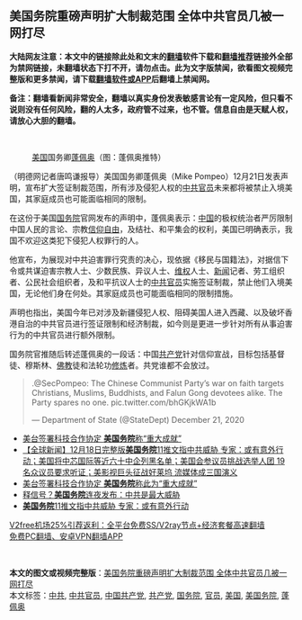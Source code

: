  <h2>美国务院重磅声明扩大制裁范围 全体中共官员几被一网打尽</h2> <p class="notice"><b>大陆网友注意：本文中的链接除此处和文末的<a href="https://github.com/bannedbook/fanqiang" >翻墙</a>软件下载和<a href="https://github.com/killgcd/justmysocks/blob/master/README.md">翻墙推荐</a>链接外全部为禁网链接，未翻墙状态下打不开，请勿点击。此为文字版禁闻，欲看图文视频完整版和更多禁闻，请下载<a href="https://github.com/bannedbook/fanqiang">翻墙软件或APP</a>后翻墙上禁闻网。</p><p>备注：翻墙看新闻非常安全，翻墙以真实身份发表敏感言论有一定风险，但只看不说则没有任何风险，翻的人太多，政府管不过来，也不管。信息自由是天赋人权，请放心大胆的翻墙。</b></p>  <div class="entry"> <br /> <figure><figcaption class="wp-caption-text"><a href="https://www.bannedbook.org/bnews/tag/%e7%be%8e%e5%9b%bd/" class="st_tag internal_tag" rel="tag" title="标签 美国 下的日志">美国</a>国务卿<a href="https://www.bannedbook.org/bnews/tag/%E8%93%AC%E4%BD%A9%E5%A5%A5/" class="st_tag internal_tag" rel="tag" title="标签 蓬佩奥 下的日志">蓬佩奥</a>（图：蓬佩奥推特）</figcaption></figure> <p>（明德网记者唐鸣谦报导）美国国务卿蓬佩奥（Mike Pompeo）12月21日发表声明，宣布扩大签证制裁范围，所有涉及侵犯人权的<a href="https://www.bannedbook.org/bnews/tag/%e4%b8%ad%e5%85%b1/" class="st_tag internal_tag" rel="tag" title="标签 中共 下的日志">中共</a><a href="https://www.bannedbook.org/bnews/tag/%E5%AE%98%E5%91%98/" class="st_tag internal_tag" rel="tag" title="标签 官员 下的日志">官员</a>未来都将被禁止入境美国，其家庭成员也可能面临相同的限制。</p> <p>在这份于美国<a href="https://www.bannedbook.org/bnews/tag/%e5%9b%bd%e5%8a%a1%e9%99%a2/" class="st_tag internal_tag" rel="tag" title="标签 国务院 下的日志">国务院</a>官网发布的声明中，蓬佩奥表示：<span class='wp_keywordlink_affiliate'><a href="https://www.bannedbook.org/" title="中国" target="_blank">中国</a></span>的极权统治者严厉限制中国人民的言论、宗教<span class='wp_keywordlink'><a href="https://www.bannedbook.org/forum11/topic307.html" title="禁片：在中国宗教信仰自由吗？" target="_blank">信仰自由</a></span>，及结社、和平集会的权利，美国已明确表示，我国不欢迎这类犯下侵犯人权罪行的人。</p>  <p>他宣布，为展现对中共迫害罪行究责的决心，现依据《移民与国籍法》，对据信下令或共谋迫害宗教人士、少数民族、异议人士、<span class='wp_keywordlink_affiliate'><a href="https://www.bannedbook.org/bnews/weiquan/" title="维权" target="_blank">维权</a></span>人士、<span class='wp_keywordlink_affiliate'><a href="https://www.bannedbook.org/" title="新闻">新闻</a></span>记者、劳工组织者、公民社会组织者，及和平抗议人士的<a href="https://www.bannedbook.org/bnews/tag/%e4%b8%ad%e5%85%b1%e5%ae%98%e5%91%98/" class="st_tag internal_tag" rel="tag" title="标签 中共官员 下的日志">中共官员</a>实施签证制裁，禁止他们入境美国，无论他们身在何处。其家庭成员也可能面临相同的限制措施。</p> <p>声明也指出，美国今年已对涉及新疆侵犯人权、阻碍美国人进入西藏、以及破坏香港自治的中共官员进行签证限制和经济制裁，如今则是更进一步针对所有从事迫害行为的中共官员进行额外限制。</p>  <p>国务院官推随后转述蓬佩奥的一段话：中国<a href="https://www.bannedbook.org/bnews/tag/%e5%85%b1%e4%ba%a7%e5%85%9a/" class="st_tag internal_tag" rel="tag" title="标签 共产党 下的日志">共产党</a>针对信仰宣战，目标包括基督徒、穆斯林、<span class='wp_keywordlink'><a href="https://www.qi-gong.me/buddhism/" title="佛教" target="_blank">佛教</a></span>徒和法轮功<span class='wp_keywordlink'><a href="https://www.qi-gong.me/" title="气功修炼网" target="_blank">修炼</a></span>者。共党谁都不会放过。</p> <blockquote class="twitter-tweet" data-width="550" data-dnt="true"> <p>.@SecPompeo: The Chinese Communist Party’s war on faith targets Christians, Muslims, Buddhists, and Falun Gong devotees alike. The Party spares no one. pic.twitter.com/bhGKjkWA1b</p>  <p>&mdash; Department of State (@StateDept) December 21, 2020</p> </blockquote> <ul class='op-related-articles' title='相关阅读'> <li><a href='https://www.bannedbook.org/bnews/baitai/20201219/1451043.html' target='_blank'>美台签署科技合作协定 <b>美国务院</b>称“重大成就”</a></li> <li><a href='https://www.bannedbook.org/bnews/bannedvideo/20201219/1450841.html' target='_blank'>【全球新闻】12月18日完整版<b>美国务院</b>11推文指中共威胁 专家：或有意外行动；美国将中芯国际等近六十中企列黑名单；美国会参议员挑战选举人团 19名众议员要求听证；美影视巨头征战好莱坞 流媒体成三国演义</a></li> <li><a href='https://www.bannedbook.org/bnews/taiwannews/20201219/1450810.html' target='_blank'>美台签署科技合作协定 <b>美国务院</b>称此为“重大成就”</a></li> <li><a href='https://www.bannedbook.org/bnews/taiwannews/20201219/1450809.html' target='_blank'>释信号？<b>美国务院</b>连夜发布：中共是最大威胁</a></li> <li><a href='https://www.bannedbook.org/bnews/bannedvideo/20201219/1450783.html' target='_blank'><b>美国务院</b>11推文指中共威胁 专家：或有意外行动</a></li> </ul> <p class="texttj"> <a href="https://github.com/bannedbook/fanqiang/wiki/V2ray%E6%9C%BA%E5%9C%BA" target="_blank">V2free机场25%引荐返利：全平台免费SS/V2ray节点+经济套餐高速翻墙</a><br/> <a href="https://github.com/bannedbook/fanqiang/wiki/%E7%A6%81%E9%97%BB%E7%BD%91%E5%AE%89%E5%8D%93%E7%BF%BB%E5%A2%99%E6%96%B0%E9%97%BBAPP" target="_blank">免费PC翻墙、安卓VPN翻墙APP</a></p><p>&nbsp;</p><a name='sharetosocial'></a>       <div><b>本文的图文或视频完整版</b>：<a href='https://www.bannedbook.org/bnews/comments/20201222/1452687.html'>美国务院重磅声明扩大制裁范围 全体中共官员几被一网打尽</a></div>  </div><!--END ENTRY--> <div class="postfooter"> <div>本文标签：<a href="https://www.bannedbook.org/bnews/tag/%e4%b8%ad%e5%85%b1/" rel="tag">中共</a>, <a href="https://www.bannedbook.org/bnews/tag/%e4%b8%ad%e5%85%b1%e5%ae%98%e5%91%98/" rel="tag">中共官员</a>, <a href="https://www.bannedbook.org/bnews/tag/%e4%b8%ad%e5%9b%bd%e5%85%b1%e4%ba%a7%e5%85%9a/" rel="tag">中国共产党</a>, <a href="https://www.bannedbook.org/bnews/tag/%e5%85%b1%e4%ba%a7%e5%85%9a/" rel="tag">共产党</a>, <a href="https://www.bannedbook.org/bnews/tag/%e5%9b%bd%e5%8a%a1%e9%99%a2/" rel="tag">国务院</a>, <a href="https://www.bannedbook.org/bnews/tag/%E5%AE%98%E5%91%98/" rel="tag">官员</a>, <a href="https://www.bannedbook.org/bnews/tag/%e7%be%8e%e5%9b%bd/" rel="tag">美国</a>, <a href="https://www.bannedbook.org/bnews/tag/%e7%be%8e%e5%9b%bd%e5%8a%a1%e9%99%a2/" rel="tag">美国务院</a>, <a href="https://www.bannedbook.org/bnews/tag/%E8%93%AC%E4%BD%A9%E5%A5%A5/" rel="tag">蓬佩奥</a></div>  </div><!--END POSTFOOTER--> 